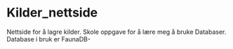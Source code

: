 # Kilder_nettside
Nettside for å lagre kilder. 
Skole oppgave for å lære meg å bruke Databaser. 
Database i bruk er FaunaDB-
